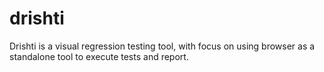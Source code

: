 # drishti
Drishti is a visual regression testing tool, with focus on using browser as a standalone tool to execute tests and report.
